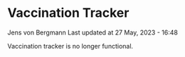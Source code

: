 Vaccination Tracker
================
Jens von Bergmann
Last updated at 27 May, 2023 - 16:48

Vaccination tracker is no longer functional.
